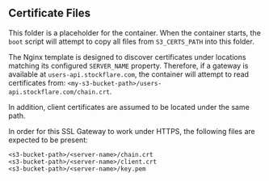 ## Certificate Files

This folder is a placeholder for the container. When the container starts, the `boot` script will attempt to copy all files from `S3_CERTS_PATH` into this folder.

The Nginx template is designed to discover certificates under locations matching its configured `SERVER_NAME` property. Therefore, if a gateway is available at `users-api.stockflare.com`, the container will attempt to read certificates from: `<my-s3-bucket-path>/users-api.stockflare.com/chain.crt`.

In addition, client certificates are assumed to be located under the same path.

In order for this SSL Gateway to work under HTTPS, the following files are expected to be present:

```
<s3-bucket-path>/<server-name>/chain.crt
<s3-bucket-path>/<server-name>/client.crt
<s3-bucket-path>/<server-name>/key.pem
```
